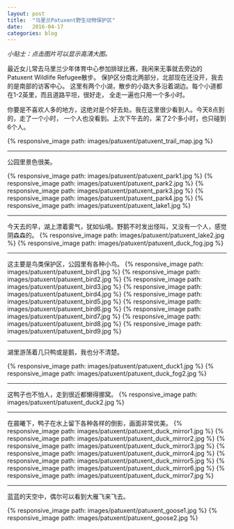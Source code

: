 ```yaml
---
layout: post
title:  "马里兰Patuxent野生动物保护区"
date:   2016-04-17
categories: blog
---
```


*小贴士：点击图片可以显示高清大图。*

最近女儿常去马里兰少年体育中心参加排球比赛，我闲来无事就去旁边的Patuxent Wildlife Refugee散步。
保护区分南北两部分，北部现在还没开，我去的是南部的访客中心。
这里有两个小湖，散步的小路大多沿着湖边。每个小道都在1-2英里，而且道路平坦，很好走，
全走一遍也只用一个多小时。

你要是不喜欢人多的地方，这绝对是个好去处。我在这里很少看到人。今天8点到的，走了一个小时，
一个人也没看到。上次下午去的，呆了2个多小时，也只碰到6个人。

{% responsive_image path: images/patuxent/patuxent_trail_map.jpg %}

---------------------

公园里景色很美。

{% responsive_image path: images/patuxent/patuxent_park1.jpg %}
{% responsive_image path: images/patuxent/patuxent_park2.jpg %}
{% responsive_image path: images/patuxent/patuxent_park3.jpg %}
{% responsive_image path: images/patuxent/patuxent_park4.jpg %}
{% responsive_image path: images/patuxent/patuxent_lake1.jpg %}


-------------------

今天去的早，湖上漂着雾气，犹如仙境。野鹅不时发出怪叫，又没有一个人，感觉阴森森的。
{% responsive_image path: images/patuxent/patuxent_lake2.jpg %}
{% responsive_image path: images/patuxent/patuxent_duck_fog.jpg %}


-------------------

这主要是鸟类保护区，公园里有各种小鸟。
{% responsive_image path: images/patuxent/patuxent_bird1.jpg %}
{% responsive_image path: images/patuxent/patuxent_bird2.jpg %}
{% responsive_image path: images/patuxent/patuxent_bird3.jpg %}
{% responsive_image path: images/patuxent/patuxent_bird4.jpg %}
{% responsive_image path: images/patuxent/patuxent_bird5.jpg %}
{% responsive_image path: images/patuxent/patuxent_bird6.jpg %}
{% responsive_image path: images/patuxent/patuxent_bird7.jpg %}
{% responsive_image path: images/patuxent/patuxent_bird8.jpg %}
{% responsive_image path: images/patuxent/patuxent_bird9.jpg %}

-------------------

湖里游荡着几只鸭或是鹅，我也分不清楚。

{% responsive_image path: images/patuxent/patuxent_duck1.jpg %}
{% responsive_image path: images/patuxent/patuxent_duck_fog2.jpg %}

--------------------

这鸭子也不怕人，走到很近都懒得挪窝。
{% responsive_image path: images/patuxent/patuxent_duck2.jpg %}

-------------------

在晨曦下，鸭子在水上留下各种各样的倒影，画面非常优美。
{% responsive_image path: images/patuxent/patuxent_duck_mirror1.jpg %}
{% responsive_image path: images/patuxent/patuxent_duck_mirror2.jpg %}
{% responsive_image path: images/patuxent/patuxent_duck_mirror3.jpg %}
{% responsive_image path: images/patuxent/patuxent_duck_mirror4.jpg %}
{% responsive_image path: images/patuxent/patuxent_duck_mirror5.jpg %}
{% responsive_image path: images/patuxent/patuxent_duck_mirror6.jpg %}
{% responsive_image path: images/patuxent/patuxent_duck_mirror7.jpg %}


--------------------

蓝蓝的天空中，偶尔可以看到大雁飞来飞去。

{% responsive_image path: images/patuxent/patuxent_goose1.jpg %}
{% responsive_image path: images/patuxent/patuxent_goose2.jpg %}

